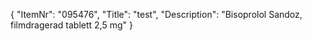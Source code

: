 {
  "ItemNr": "095476",
  "Title": "test",
  "Description": "Bisoprolol Sandoz, filmdragerad tablett 2,5 mg"
}